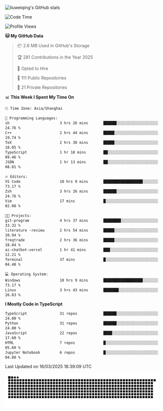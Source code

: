![liuweiqing's GitHub stats](https://github-readme-stats.vercel.app/api?username=14790897&show_icons=true&locale=cn&include_all_commits=true&count_private=true)

<!--START_SECTION:waka-->
![Code Time](http://img.shields.io/badge/Code%20Time-2%2C009%20hrs%2040%20mins-blue)

![Profile Views](http://img.shields.io/badge/Profile%20Views-23-blue)

**🐱 My GitHub Data** 

> 📦 2.6 MB Used in GitHub's Storage 
 > 
> 🏆 281 Contributions in the Year 2025
 > 
> 💼 Opted to Hire
 > 
> 📜 111 Public Repositories 
 > 
> 🔑 21 Private Repositories 
 > 
📊 **This Week I Spent My Time On** 

```text
🕑︎ Time Zone: Asia/Shanghai

💬 Programming Languages: 
sh                       3 hrs 26 mins       ██████░░░░░░░░░░░░░░░░░░░   24.76 % 
C++                      2 hrs 44 mins       █████░░░░░░░░░░░░░░░░░░░░   19.74 % 
TeX                      2 hrs 30 mins       █████░░░░░░░░░░░░░░░░░░░░   18.05 % 
TypeScript               1 hr 18 mins        ██░░░░░░░░░░░░░░░░░░░░░░░   09.46 % 
JSON                     1 hr 13 mins        ██░░░░░░░░░░░░░░░░░░░░░░░   08.81 % 

🔥 Editors: 
VS Code                  10 hrs 9 mins       ██████████████████░░░░░░░   73.17 % 
Zsh                      3 hrs 26 mins       ██████░░░░░░░░░░░░░░░░░░░   24.76 % 
Vim                      17 mins             █░░░░░░░░░░░░░░░░░░░░░░░░   02.08 % 

🐱‍💻 Projects: 
git-program              4 hrs 37 mins       ████████░░░░░░░░░░░░░░░░░   33.32 % 
literature -review       2 hrs 54 mins       █████░░░░░░░░░░░░░░░░░░░░   20.94 % 
freqtrade                2 hrs 36 mins       █████░░░░░░░░░░░░░░░░░░░░   18.84 % 
ai-chatbot-vercel        1 hr 41 mins        ███░░░░░░░░░░░░░░░░░░░░░░   12.21 % 
Terminal                 37 mins             █░░░░░░░░░░░░░░░░░░░░░░░░   04.48 % 

💻 Operating System: 
Windows                  10 hrs 9 mins       ██████████████████░░░░░░░   73.17 % 
Linux                    3 hrs 43 mins       ███████░░░░░░░░░░░░░░░░░░   26.83 % 
```

**I Mostly Code in TypeScript** 

```text
TypeScript               31 repos            ██████░░░░░░░░░░░░░░░░░░░   24.80 % 
Python                   31 repos            ██████░░░░░░░░░░░░░░░░░░░   24.80 % 
JavaScript               22 repos            ████░░░░░░░░░░░░░░░░░░░░░   17.60 % 
HTML                     7 repos             █░░░░░░░░░░░░░░░░░░░░░░░░   05.60 % 
Jupyter Notebook         6 repos             █░░░░░░░░░░░░░░░░░░░░░░░░   04.80 % 
```




 Last Updated on 16/03/2025 18:39:09 UTC
<!--END_SECTION:waka-->

<picture>
  <source media="(prefers-color-scheme: dark)" srcset="https://raw.githubusercontent.com/14790897/14790897/output/github-contribution-grid-snake-dark.svg" />
  <source media="(prefers-color-scheme: light)" srcset="https://raw.githubusercontent.com/14790897/14790897/output/github-contribution-grid-snake.svg" />
  <img alt="github-snake" src="https://raw.githubusercontent.com/14790897/14790897/output/github-contribution-grid-snake.svg" />
</picture>
